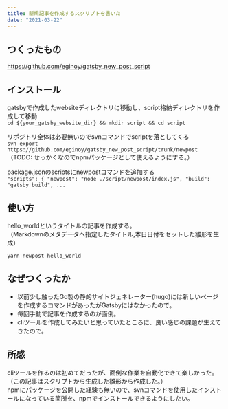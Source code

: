 ```yaml
---
title: 新規記事を作成するスクリプトを書いた
date: "2021-03-22"
---
```

## つくったもの
https://github.com/eginoy/gatsby_new_post_script

## インストール
gatsbyで作成したwebsiteディレクトリに移動し、script格納ディレクトリを作成して移動  
`cd ${your_gatsby_website_dir} && mkdir script && cd script`  

リポジトリ全体は必要無いのでsvnコマンドでscriptを落としてくる  
`svn export https://github.com/eginoy/gatsby_new_post_script/trunk/newpost`  
（TODO: せっかくなのでnpmパッケージとして使えるようにする。）  

package.jsonのscriptsにnewpostコマンドを追加する  
`"scripts": { "newpost": "node ./script/newpost/index.js", "build": "gatsby build", ...`

## 使い方
hello_worldというタイトルの記事を作成する。  
（Markdownのメタデータへ指定したタイトル,本日日付をセットした雛形を生成）  

`yarn newpost hello_world`

## なぜつくったか
 - 以前少し触ったGo製の静的サイトジェネレーター(hugo)には新しいページを作成するコマンドがあったがGatsbyにはなかったので。  
 - 毎回手動で記事を作成するのが面倒。  
 - cliツールを作成してみたいと思っていたところに、良い感じの課題が生えてきたので。  

## 所感
cliツールを作るのは初めてだったが、面倒な作業を自動化できて楽しかった。  
（この記事はスクリプトから生成した雛形から作成した。）  
npmにパッケージを公開した経験も無いので、svnコマンドを使用したインストールになっている箇所を、npmでインストールできるようにしたい。
